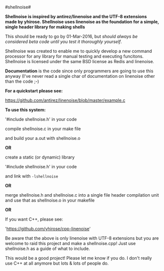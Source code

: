 #shellnoise#

**Shellnoise is inspired by antirez/linenoise and the UTF-8 extensions
made by yhirose. Shellnoise uses linenoise as the foundation for a 
simple, single header library for making shells**

This should be ready to go by 01-Mar-2016, but _should always be 
considered beta code until you test it thoroughly yourself_.

Shellnoise was created to enable me to quickly develop a new command 
processor for any library for manual testing and executing funcitons.
Shellnoise is licensed under the same BSD license as Redis and linenoise.

**Documentation** is the code since only programmers are going to use this 
anyway (I've never read a single char of documentation on linenoise other
than the code ;-)

**For a quickstart please see:**

https://github.com/antirez/linenoise/blob/master/example.c


**To use this system:**

'#include shellnoise.h' in your code

compile shellnoise.c in your make file

and build your a.out with shellnoise.o

**OR**

create a static (or dynamic) library 

'#include shellnoise.h' in your code

and link with `-lshellnoise`

**OR**

merge shellnoise.h and shellnoise.c into a single file header
compilation unit and use that as shellnoise.o in your makefile

**OR**

If you want C++, please see: 

'https://github.com/yhirose/cpp-linenoise'

Be aware that the above is only linenoise with UTF-8 extensions but you
are welcome to raid this project and make a shellnoise.cpp! Just use
shellnoise.h as a guide of what to include. 

This would be a good project! Please let me know if you do. I don't 
really use C++ at all anymore but lots & lots of people do.



